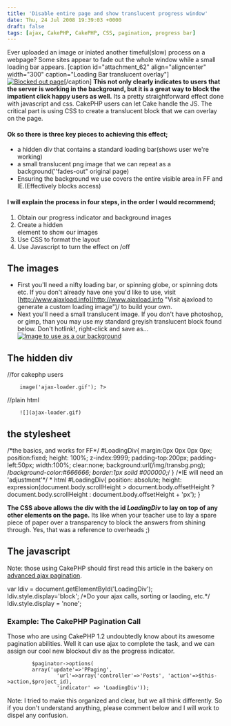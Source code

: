 ```yaml
---
title: 'Disable entire page and show translucent progress window'
date: Thu, 24 Jul 2008 19:39:03 +0000
draft: false
tags: [ajax, CakePHP, CakePHP, CSS, pagination, progress bar]
---
```


Ever uploaded an image or iniated another timeful(slow) process on a webpage? Some sites appear to fade out the whole window while a small loading bar appears. \[caption id="attachment_62" align="aligncenter" width="300" caption="Loading Bar translucent overlay"\][![](https://blog.edwardawebb.com/wp-content/uploads/2008/07/windowfade2-300x249.png "Blocked out page")](https://blog.edwardawebb.com/wp-content/uploads/2008/07/windowfade2.png "Example of a page using this technique")\[/caption\] **This not only clearly indicates to users that the server is working in the background, but it is a great way to block the impatient click happy users as well.** Its a pretty straightforward effect done with javascript and css. CakePHP users can let Cake handle the JS. The critical part is using CSS to create a translucent block that we can overlay on the page. 

#### Ok so there is three key pieces to achieving this effect;

*   a hidden div that contains a standard loading bar(shows user we're working)
*   a small translucent png image that we can repeat as a background(''fades-out" original page)
*   Ensuring the background we use covers the entire visible area in FF and IE.(Effectively blocks access)

#### I will explain the process in four steps, in the order I would recommend;

1.  Obtain our progress indicator and background images
2.  Create a hidden <div> element to show our images
3.  Use CSS to format the layout
4.  Use Javascript to turn the effect on /off

The images
----------

*   First you'll need a nifty loading bar, or spinning globe, or spinning dots etc. If you don't already have one you'd like to use, visit [http://www.ajaxload.info](http://www.ajaxload.info "Visit ajaxload to generate a custom loading image")/ to build your own.
*   Next you'll need a small translucent image. If you don't have photoshop, or gimp, than you may use my standard greyish translucent block found below. Don't hotlink!, right-click and save as...[![Image to use as a our background](https://blog.edwardawebb.com/wp-content/uploads/2008/07/transbg.png "Translucent grey image")](https://blog.edwardawebb.com/wp-content/uploads/2008/07/transbg.png)

The hidden div
--------------

//for cakephp users

		image('ajax-loader.gif'); ?>

//plain html

		![](ajax-loader.gif)

the stylesheet
--------------

/\*the basics, and works for FF\*/
#LoadingDiv{
	margin:0px 0px 0px 0px;
	position:fixed;
	height: 100%;
	z-index:9999;
	padding-top:200px;
	padding-left:50px;
	width:100%;
	clear:none;
	background:url(/img/transbg.png);
	/*background-color:#666666;
	border:1px solid #000000;*/
	}
/\*IE will need an 'adjustment'\*/
\* html #LoadingDiv{
     position: absolute;
     height: expression(document.body.scrollHeight > document.body.offsetHeight ? document.body.scrollHeight : document.body.offsetHeight + 'px');
	}

**The CSS above allows the div with the id _LoadingDiv_ to lay on top of any other elements on the page.** Its like when your teacher use to lay a spare piece of paper over a transparency to block the answers from shining through. Yes, that was a reference to overheads ;)

The javascript
--------------

Note: those using CakePHP should first read this article in the bakery on [advanced ajax pagination](http://bakery.cakephp.org/articles/view/advanced-pagination-1-2 "Read this article in the bakery").

var ldiv = document.getElementById('LoadingDiv');
ldiv.style.display='block';
/\*Do your ajax calls, sorting or laoding, etc.\*/
ldiv.style.display = 'none';

### Example: The CakePHP Pagination Call

Those who are using CakePHP 1.2 undoubtedly know about its awesome pagination abilities. Well it can use ajax to complete the task, and we can assign our cool new blockout div as the progress indicator.

			$paginator->options(
            array('update'=>'PPaging',
                    'url'=>array('controller'=>'Posts', 'action'=>$this->action,$project_id),
                    'indicator' => 'LoadingDiv'));

Note: I tried to make this organized and clear, but we all think differently. So if you don't understand anything, please comment below and I will work to dispel any confusion.